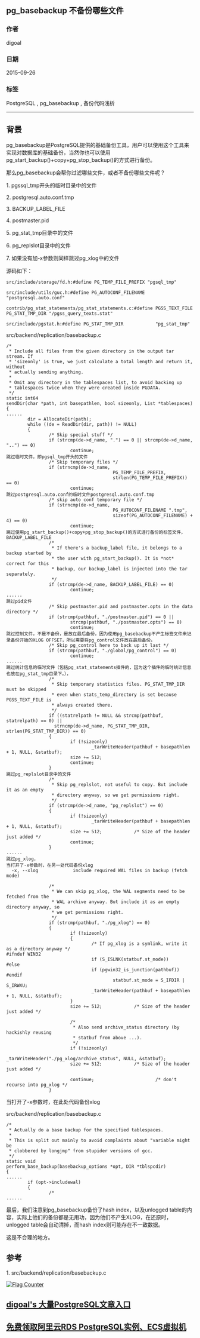 ## pg_basebackup 不备份哪些文件  
                                                                                                                                           
### 作者                                                                                                                          
digoal                                                                                                                          
                                                                                                                          
### 日期                                                                                                                           
2015-09-26                                                                                                               
                                                                                                                            
### 标签                                                                                                                          
PostgreSQL , pg_basebackup , 备份代码浅析    
                                                                                                                                      
----                                                                                                                                      
                                                                                                                                       
## 背景                                                               
pg_basebackup是PostgreSQL提供的基础备份工具，用户可以使用这个工具来实现对数据库的基础备份，当然你也可以使用pg_start_backup()+copy+pg_stop_backup()的方式进行备份。  
  
那么pg_basebackup会帮你过滤哪些文件，或者不备份哪些文件呢？  
  
1\. pgssql_tmp开头的临时目录中的文件  
  
2\. postgresql.auto.conf.tmp  
  
3\. BACKUP_LABEL_FILE  
  
4\. postmaster.pid  
  
5\. pg_stat_tmp目录中的文件  
  
6\. pg_replslot目录中的文件  
  
7\. 如果没有加-x参数则同样跳过pg_xlog中的文件  
  
源码如下：  
  
```  
src/include/storage/fd.h:#define PG_TEMP_FILE_PREFIX "pgsql_tmp"  
  
src/include/utils/guc.h:#define PG_AUTOCONF_FILENAME            "postgresql.auto.conf"  
  
contrib/pg_stat_statements/pg_stat_statements.c:#define PGSS_TEXT_FILE  PG_STAT_TMP_DIR "/pgss_query_texts.stat"  
  
src/include/pgstat.h:#define PG_STAT_TMP_DIR            "pg_stat_tmp"  
```  
  
src/backend/replication/basebackup.c  
  
```  
/*  
 * Include all files from the given directory in the output tar stream. If  
 * 'sizeonly' is true, we just calculate a total length and return it, without  
 * actually sending anything.  
 *  
 * Omit any directory in the tablespaces list, to avoid backing up  
 * tablespaces twice when they were created inside PGDATA.  
 */  
static int64  
sendDir(char *path, int basepathlen, bool sizeonly, List *tablespaces)  
{  
......  
        dir = AllocateDir(path);  
        while ((de = ReadDir(dir, path)) != NULL)  
        {  
                /* Skip special stuff */  
                if (strcmp(de->d_name, ".") == 0 || strcmp(de->d_name, "..") == 0)  
                        continue;  
跳过临时文件，即pgsql_tmp开头的文件  
                /* Skip temporary files */  
                if (strncmp(de->d_name,  
                                        PG_TEMP_FILE_PREFIX,  
                                        strlen(PG_TEMP_FILE_PREFIX)) == 0)  
                        continue;  
跳过postgresql.auto.conf的临时文件postgresql.auto.conf.tmp  
                /* skip auto conf temporary file */  
                if (strncmp(de->d_name,  
                                        PG_AUTOCONF_FILENAME ".tmp",  
                                        sizeof(PG_AUTOCONF_FILENAME) + 4) == 0)  
                        continue;  
跳过使用pg_start_backup()+copy+pg_stop_backup()的方式进行备份的标签文件，BACKUP_LABEL_FILE  
                /*  
                 * If there's a backup_label file, it belongs to a backup started by  
                 * the user with pg_start_backup(). It is *not* correct for this  
                 * backup, our backup_label is injected into the tar separately.  
                 */  
                if (strcmp(de->d_name, BACKUP_LABEL_FILE) == 0)  
                        continue;  
......  
跳过pid文件  
                /* Skip postmaster.pid and postmaster.opts in the data directory */  
                if (strcmp(pathbuf, "./postmaster.pid") == 0 ||  
                        strcmp(pathbuf, "./postmaster.opts") == 0)  
                        continue;  
跳过控制文件，不是不备份，是放在最后备份，因为使用pg_basebackup不产生标签文件来记录备份开始的XLOG OFFSET，所以需要将pg_control文件放在最后备份。  
                /* Skip pg_control here to back up it last */  
                if (strcmp(pathbuf, "./global/pg_control") == 0)  
                        continue;  
......  
跳过统计信息的临时文件（包括pg_stat_statements插件的，因为这个插件的临时统计信息也放在pg_stat_tmp目录下。），  
                /*  
                 * Skip temporary statistics files. PG_STAT_TMP_DIR must be skipped  
                 * even when stats_temp_directory is set because PGSS_TEXT_FILE is  
                 * always created there.  
                 */  
                if ((statrelpath != NULL && strcmp(pathbuf, statrelpath) == 0) ||  
                  strncmp(de->d_name, PG_STAT_TMP_DIR, strlen(PG_STAT_TMP_DIR)) == 0)  
                {  
                        if (!sizeonly)  
                                _tarWriteHeader(pathbuf + basepathlen + 1, NULL, &statbuf);  
                        size += 512;  
                        continue;  
                }  
跳过pg_replslot目录中的文件  
                /*  
                 * Skip pg_replslot, not useful to copy. But include it as an empty  
                 * directory anyway, so we get permissions right.  
                 */  
                if (strcmp(de->d_name, "pg_replslot") == 0)  
                {  
                        if (!sizeonly)  
                                _tarWriteHeader(pathbuf + basepathlen + 1, NULL, &statbuf);  
                        size += 512;            /* Size of the header just added */  
                        continue;  
                }  
......  
跳过pg_xlog，  
当打开了-x参数时，在另一处代码备份xlog  
  -x, --xlog             include required WAL files in backup (fetch mode)  
  
                /*  
                 * We can skip pg_xlog, the WAL segments need to be fetched from the  
                 * WAL archive anyway. But include it as an empty directory anyway, so  
                 * we get permissions right.  
                 */  
                if (strcmp(pathbuf, "./pg_xlog") == 0)  
                {  
                        if (!sizeonly)  
                        {  
                                /* If pg_xlog is a symlink, write it as a directory anyway */  
#ifndef WIN32  
                                if (S_ISLNK(statbuf.st_mode))  
#else  
                                if (pgwin32_is_junction(pathbuf))  
#endif  
                                        statbuf.st_mode = S_IFDIR | S_IRWXU;  
                                _tarWriteHeader(pathbuf + basepathlen + 1, NULL, &statbuf);  
                        }  
                        size += 512;            /* Size of the header just added */  
  
                        /*  
                         * Also send archive_status directory (by hackishly reusing  
                         * statbuf from above ...).  
                         */  
                        if (!sizeonly)  
                                _tarWriteHeader("./pg_xlog/archive_status", NULL, &statbuf);  
                        size += 512;            /* Size of the header just added */  
  
                        continue;                       /* don't recurse into pg_xlog */  
                }  
```  
  
当打开了-x参数时，在此处代码备份xlog  
  
src/backend/replication/basebackup.c  
  
```  
/*  
 * Actually do a base backup for the specified tablespaces.  
 *  
 * This is split out mainly to avoid complaints about "variable might be  
 * clobbered by longjmp" from stupider versions of gcc.  
 */  
static void  
perform_base_backup(basebackup_options *opt, DIR *tblspcdir)  
{  
......  
        if (opt->includewal)  
        {  
                /*  
......  
```  
  
最后，我们注意到pg_basebackup备份了hash index，以及unlogged table的内容，实际上他们的备份都是无用功，因为他们不产生XLOG，在还原时，unlogged table会自动清掉，而hash index则可能存在不一致数据。  
  
这是不合理的地方。  
  
## 参考  
1\. src/backend/replication/basebackup.c  
  
<a rel="nofollow" href="http://info.flagcounter.com/h9V1"  ><img src="http://s03.flagcounter.com/count/h9V1/bg_FFFFFF/txt_000000/border_CCCCCC/columns_2/maxflags_12/viewers_0/labels_0/pageviews_0/flags_0/"  alt="Flag Counter"  border="0"  ></a>  
  
  
  
  
  
  
## [digoal's 大量PostgreSQL文章入口](https://github.com/digoal/blog/blob/master/README.md "22709685feb7cab07d30f30387f0a9ae")
  
  
## [免费领取阿里云RDS PostgreSQL实例、ECS虚拟机](https://free.aliyun.com/ "57258f76c37864c6e6d23383d05714ea")
  
